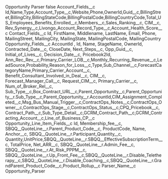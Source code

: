 <?xml version="1.0" encoding="UTF-8"?>
<CustomMetadata xmlns="http://soap.sforce.com/2006/04/metadata" xmlns:xsi="http://www.w3.org/2001/XMLSchema-instance" xmlns:xsd="http://www.w3.org/2001/XMLSchema">
    <label>Opportunity Parser</label>
    <protected>false</protected>
    <values>
        <field>Account_Fields__c</field>
        <value xsi:type="xsd:string">Id,Name,Type,Account_Type__c,Website,Phone,OwnerId,Guid__c,BillingStreet,BillingCity,BillingStateCode,BillingPostalCode,BillingCountryCode,Total_US_Employees_Benefits_Enrolled__c,Members__c,Sales_Ranking__c, CIM__c, Rev_Synergy__c,Livongo_Account_Record_Type__c,Account_Health_Score__c</value>
    </values>
    <values>
        <field>Contact_Fields__c</field>
        <value xsi:type="xsd:string">Id, FirstName, Middlename, LastName, Email, Phone, MailingStreet, MailingCity, MailingState, MailingPostalCode, MailingCountry</value>
    </values>
    <values>
        <field>Opportunity_Fields__c</field>
        <value xsi:type="xsd:string">AccountId , Id, Name, StageName, OwnerId, Contracted_Date__c, CloseDate, Next_Steps__c, Opp_Guid__c, Initial_of_Lives__c, Decision_Date__c, Pricebook2Id, Ann_Rec_Rev__c,Primary_Carrier_LOB__c,Monthly_Recurring_Revenue__c,LeadSource,Probability,Reason_for_Loss__c,Type,Sub_Channel__c,ForecastCategoryName,Primary_Carrier_Account__c, Benefit_Consultant_Involved_in_Deal__c, CIM__c, Forecast_Manager_Call__c, Request_CIM__c, Primary_Carrier__c, Num_of_Broker_Rel__c, Sub_Type__c,Box_Contract_URL__c,Parent_Opportunity__c,Parent_Opportunity__r.Sub_Type__c,Parent_Opportunity__r.AccountId,CIM_Assignment_Completed__c,Msg_Bus_Manual_Trigger__c,ContractOps_Notes__c,ContractOps_Owner__c,ContractOps_Stage__c,ContractOps_Status__c,CPQ_Pricebook__c, Contract_Path__c,Sub_Type_Detail__c,GCRM_Contract_Path__c,GCRM_Contracting_Account__c,Line_of_Business_CP__c</value>
    </values>
    <values>
        <field>Opportunity_Line_Item_Fields__c</field>
        <value xsi:type="xsd:string">Id, Membership_fee__c, SBQQ__QuoteLine__r.Parent_Product_Code__c, ProductCode, Name, Anchor__c, SBQQ__QuoteLine__r.Participant_Quantity__c, Quantity,UnitPrice,SBQQ__QuoteLine__r.SBQQ__EffectiveSubscriptionTerm__c, TotalPrice, Net_ARR__c, SBQQ__QuoteLine__r.Admin_Fee__c, SBQQ__QuoteLine__r.At_Risk_PPPM__c, SBQQ__QuoteLine__r.Up_Front_Fee__c,SBQQ__QuoteLine__r.Disable_Teletherapy__c,SBQQ__QuoteLine__r.Disable_Coaching__c,SBQQ__QuoteLine__r.GrandParent_Product_Code__c,Product_Rollup__c</value>
    </values>
    <values>
        <field>Parser_Name__c</field>
        <value xsi:type="xsd:string">Opportunity_Parser</value>
    </values>
</CustomMetadata>
